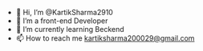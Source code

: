 - 👋 Hi, I’m @KartikSharma2910
- 👀 I’m a front-end Developer
- 🌱 I’m currently learning Beckend
- 📫 How to reach me kartiksharma200029@gmail.com

